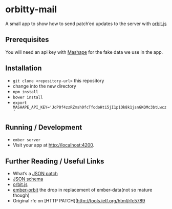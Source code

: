 # orbitty-mail

A small app to show how to send patch’ed updates to the server with [orbit.js](https://github.com/orbitjs/orbit.js)
## Prerequisites

You will need an api key with [Mashape](https://www.mashape.com) for the fake data we use in the app.

## Installation

* `git clone <repository-url>` this repository
* change into the new directory
* `npm install`
* `bower install`
* `export MASHAPE_API_KEY='JdP0f4zzRZmsh0fcTfodoHti5jI1p1Ok8k1jsnGKQMc3btLwcz’`

## Running / Development

* `ember server`
* Visit your app at [http://localhost:4200](http://localhost:4200).


## Further Reading / Useful Links

* What’s a [JSON patch](http://jsonpatch.com/)
* [JSON schema](http://json-schema.org/)
* [orbit.js](https://github.com/orbitjs/orbit.js)
* [ember-orbit](https://github.com/orbitjs/ember-orbit) the drop in replacement of ember-data(not so mature though)
* Original rfc on [HTTP PATCH](http://tools.ietf.org/html/rfc5789

